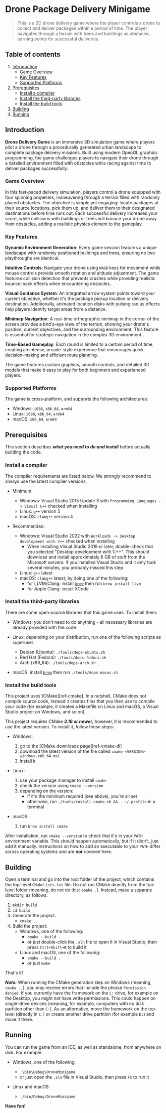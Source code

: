 # Drone Package Delivery Minigame

>This is a 3D drone delivery game where the player controls a drone to collect and deliver packages within a period of time. The player navigates through a terrain with trees and buildings as obstacles, earning points for successful deliveries.

## **Table of contents**

1. [Introduction](#introduction)
    - [Game Overview](#game-overview)
    - [Key Features](#key-features)
    - [Supported Platforms](#supported-platforms)
2. [Prerequisites](#prerequisites)
    - [Install a compiler](#install-a-compiler)
    - [Install the third-party libraries](#install-the-third-party-libraries)
    - [Install the build tools](#install-the-build-tools)
3. [Building](#building)
4. [Running](#running)

## Introduction

**Drone Delivery Game** is an immersive 3D simulation game where players pilot a drone through a procedurally generated urban landscape to complete package delivery missions. Built using modern OpenGL graphics programming, the game challenges players to navigate their drone through a detailed environment filled with obstacles while racing against time to deliver packages successfully.

### **Game Overview**

In this fast-paced delivery simulation, players control a drone equipped with four spinning propellers, maneuvering through a terrain filled with randomly placed obstacles. The objective is simple yet engaging: locate packages at their source locations, pick them up, and deliver them to their designated destinations before time runs out. Each successful delivery increases your score, while collisions with buildings or trees will bounce your drone away from obstacles, adding a realistic physics element to the gameplay.

### **Key Features**

**Dynamic Environment Generation**: Every game session features a unique landscape with randomly positioned buildings and trees, ensuring no two playthroughs are identical.

**Intuitive Controls**: Navigate your drone using `WASD` keys for movement while mouse controls provide smooth rotation and altitude adjustment. The game features collision detection that prevents crashes while providing realistic bounce-back effects when encountering obstacles.

**Visual Guidance System**: An integrated arrow system points toward your current objective, whether it's the package pickup location or delivery destination. Additionally, animated location disks with pulsing radius effects help players identify target areas from a distance.

**Minimap Navigation**: A real-time orthographic minimap in the corner of the screen provides a bird's-eye view of the terrain, showing your drone's position, current objectives, and the surrounding environment. This feature is essential for strategic navigation in the complex 3D environment.

**Time-Based Gameplay**: Each round is limited to a certain period of time, creating an intense, arcade-style experience that encourages quick decision-making and efficient route planning.

The game features custom graphics, smooth controls, and detailed 3D models that make it easy to play for both beginners and experienced players.

### Supported Platforms
The game is cross-platform, and supports the following architectures:

-   Windows: `i686`, `x86_64`, `arm64`
-   Linux: `i686`, `x86_64`, `arm64`
-   macOS: `x86_64`, `arm64`

## Prerequisites

This section describes ***what you need to do and install*** before actually building the code.


### Install a compiler

The compiler requirements are listed below. We strongly recommend to always use the latest compiler versions.

-   Minimum:
    -   Windows: Visual Studio 2015 Update 3 with `Programming Languages -> Visual C++` checked when installing
    -   Linux: `g++` version 5
    -   macOS: `clang++` version 4

-   Recommended:
    -   Windows: Visual Studio 2022 with `Workloads -> Desktop development with C++` checked when installing
        -    When installing Visual Studio 2019 or later, double-check that you selected "Desktop development with C++". This should download and install approximately 8 GB of stuff from the Microsoft servers. If you installed Visual Studio and it only took several minutes, you probably missed this step
    -   Linux: `g++` latest
    -   macOS: `clang++` latest, by doing one of the following:
        -   for LLVM/Clang: install [`brew`](https://brew.sh/) then run `brew install llvm`
        -   for Apple Clang: install XCode

### Install the third-party libraries

There are some open-source libraries that this game uses. To install them:

-   Windows: you don't need to do anything - all necessary libraries are already provided with the code

-   Linux: depending on your distribution, run one of the following scripts as superuser:
    -   Debian (Ubuntu): `./tools/deps-ubuntu.sh`
    -   Red Hat (Fedora): `./tools/deps-fedora.sh`
    -   Arch (x86_64): `./tools/deps-arch.sh`

-   macOS: install [`brew`](https://brew.sh/) then run `./tools/deps-macos.sh`

### Install the build tools

This project uses [CMake][ref-cmake]. In a nutshell, CMake does not compile source code, instead it creates files that you then use to compile your code (for example, it creates a Makefile on Linux and macOS, a Visual Studio project on Windows, and so on).

This project requires CMake ***3.16 or newer,*** however, it is recommended to use the latest version. To install it, follow these steps:

-   Windows:
    1.  go to the [CMake downloads page][ref-cmake-dl]
    2.  download the latest version of the file called `cmake-<VERSION>-windows-x86_64.msi`
    3.  install it

-   Linux:
    1.  use your package manager to install `cmake`
    2.  check the version using `cmake --version`
    3.  depending on the version:
        -   if it's the minimum required (see above), you're all set
        -   otherwise, run `./tools/install-cmake.sh && . ~/.profile` in a terminal

-   macOS:
    1.  run `brew install cmake`

After installation, run `cmake --version` to check that it's in your `PATH` environment variable. This should happen automatically, but if it didn't, just add it manually. Instructions on how to add an executable to your `PATH` differ across operating systems and are ***not*** covered here.

## Building

Open a terminal and go into the root folder of the project, which contains the top-level `CMakeLists.txt` file.
Do not run CMake directly from the top-level folder (meaning, do not do this: `cmake .`). Instead, make a separate directory, as follows:

1.  `mkdir build`
2.  `cd build`
3.  Generate the project:
    - `cmake ..`
4.  Build the project:
    -   Windows, one of the following:
        -   `cmake --build .`
        -   or just double-click the `.sln` file to open it in Visual Studio, then press `Ctrl+Shift+B` to build it
    -   Linux and macOS, one of the following:
        -   `cmake --build .`
        -   or just `make`

That's it!

***Note:*** When running the CMake generation step on Windows (meaning, `cmake ..`), you may receive errors that include the phrase `Permission denied`. If you currently have the framework on the `C:` drive, for example on the Desktop, you might not have write permissions. This could happen on single-drive devices (meaning, for example, computers with no disk partition other than `C:`). As an alternative, move the framework on the top-level (directly in `C:`) or create another drive partition (for example `D:`) and move it there.

## Running

You can run the game from an IDE, as well as standalone, from anywhere on disk. For example:

-   Windows, one of the following:
    -   `.\bin\Debug\DroneMinigame`
    -   or just open the `.sln` file in Visual Studio, then press `F5` to run it

-   Linux and macOS:
    -   `./bin/Debug/DroneMinigame`


**Have fun!**
